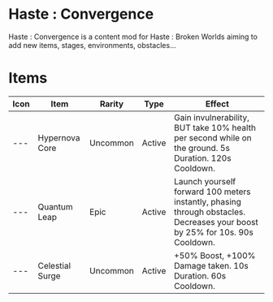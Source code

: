 # Haste : Convergence
Haste : Convergence is a content mod for Haste : Broken Worlds aiming to add new items, stages, environments, obstacles...

# Items

| Icon | Item | Rarity | Type | Effect |
| --- | --- | --- | --- | --- |
| --- | Hypernova Core | Uncommon | Active | Gain invulnerability, BUT take 10% health per second while on the ground. 5s Duration. 120s Cooldown. |
| --- | Quantum Leap | Epic | Active | Launch yourself forward 100 meters instantly, phasing through obstacles. Decreases your boost by 25% for 10s. 90s Cooldown. |
| --- | Celestial Surge | Uncommon | Active | +50% Boost, +100% Damage taken. 10s Duration. 60s Cooldown. |
